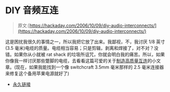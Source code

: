 # DIY 音频互连

> 原文:[https://hackaday.com/2006/10/09/diy-audio-interconnects/](https://hackaday.com/2006/10/09/diy-audio-interconnects/)

这是困扰我很久的事情之一，所以我把它放了出来。我鄙视，不，我讨厌 1/8 英寸(3.5 毫米)电缆的质量。电缆相当容易；只是剪辑，剥离和焊接了，对不对？没错。如果你从小就被 rat shack 的垃圾所诅咒，你就会明白我的痛苦。所以，如果你像我一样讨厌那些蹩脚的电缆，去看看这篇可爱的关于[制造高质量互连](http://www6.head-fi.org/forums/showthread.php?t=52044)的小文章。(现在，如果我能找到一个像 switchcraft 3.5mm 毫米那样的 2.5 毫米连接器来修复这个备用苹果电源就好了)

*   [永久链接](http://www6.head-fi.org/forums/showthread.php?t=52044)